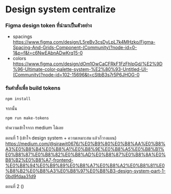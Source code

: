 
# Design system centralize

### Figma design token ที่นำมาเป็นตัวอย่าง
- spacings
https://www.figma.com/design/L5reBv3csDyLpL7k4MHzko/Figma-Spacing-And-Grids-Component-(Community)?node-id=0-1&p=f&t=c6NwEAbnADwKrq15-0
- colors
https://www.figma.com/design/dOm1OwCaCFRkF1FzFhIpGd/%E2%9D%96-Ultimate-color-palette-system-%E2%80%93-Untitled-UI-(Community)?node-id=102-15696&t=cStbB3s7r5P6JHOG-0

### รันคำสั่งเพื่อ build tokens
```
npm install
```
จากนั้น
```
npm run make-tokens
```

ทำความเข้าใจจาก medium ได้เลย

ตอนที่ 1 (เข้าใจ design system + ความเหมาะสม แล้วก็วางแผน)
https://medium.com/@sirawit0676/%E0%B9%80%E0%B8%AA%E0%B8%A3%E0%B8%B4%E0%B8%A1%E0%B8%9E%E0%B8%A5%E0%B8%B1%E0%B8%87%E0%B8%82%E0%B8%AD%E0%B8%87%E0%B8%8A%E0%B8%B2%E0%B8%A7-frontend-%E0%B8%94%E0%B9%89%E0%B8%A7%E0%B8%A2%E0%B8%81%E0%B8%B2%E0%B8%A3%E0%B8%97%E0%B8%B3-design-system-part-1-0bd9fdaa31d9

ตอนที่ 2 ()